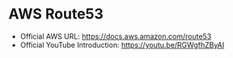 # AWS Route53
- Official AWS URL: https://docs.aws.amazon.com/route53
- Official YouTube Introduction: https://youtu.be/RGWgfhZByAI
